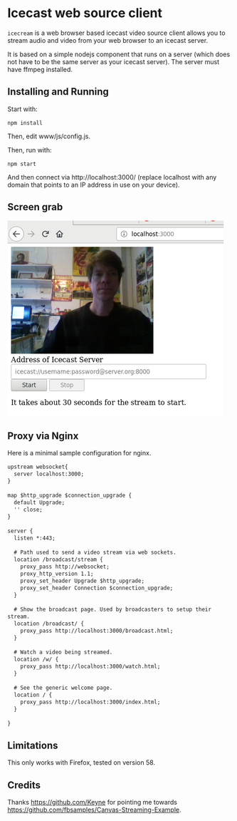 # Icecast web source client

`icecream` is a web browser based icecast video source client allows you to stream audio and video from your web browser to an icecast server.

It is based on a simple nodejs component that runs on a server (which does not have to be the same server as your icecast server). The server must have ffmpeg installed.

## Installing and Running

Start with:

    npm install

Then, edit www/js/config.js.

Then, run with:

    npm start

And then connect via http://localhost:3000/ (replace localhost with any domain that points to an IP address in use on your device).

## Screen grab

![Screen grab of broadcaster](docs/screengrab.png)

## Proxy via Nginx

Here is a minimal sample configuration for nginx.

    upstream websocket{
      server localhost:3000;
    }

    map $http_upgrade $connection_upgrade {
      default Upgrade;
      '' close;
    }

    server {
      listen *:443;

      # Path used to send a video stream via web sockets.
      location /broadcast/stream {
        proxy_pass http://websocket;
        proxy_http_version 1.1;
        proxy_set_header Upgrade $http_upgrade;
        proxy_set_header Connection $connection_upgrade;
      }

      # Show the broadcast page. Used by broadcasters to setup their stream.
      location /broadcast/ {
        proxy_pass http://localhost:3000/broadcast.html;
      }

      # Watch a video being streamed.
      location /w/ {
        proxy_pass http://localhost:3000/watch.html;
      }

      # See the generic welcome page.
      location / {
        proxy_pass http://localhost:3000/index.html;
      }

    }

## Limitations

This only works with Firefox, tested on version 58.

## Credits 

Thanks https://github.com/Keyne for pointing me towards https://github.com/fbsamples/Canvas-Streaming-Example.
